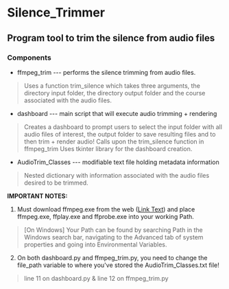 # Silence_Trimmer
## Program tool to trim the silence from audio files
### Components

- ffmpeg_trim --- performs the silence trimming from audio files.
> Uses a function trim_silence which takes three arguments, the directory input folder, the directory output folder and the course associated with the audio files.

- dashboard --- main script that will execute audio trimming + rendering
> Creates a dashboard to prompt users to select the input folder with all audio files of interest, the output folder to save resulting files and to then trim + render audio!
> Calls upon the trim_silence function in ffmpeg_trim
> Uses tkinter library for the dashboard creation.

- AudioTrim_Classes --- modifiable text file holding metadata information
> Nested dictionary with information associated with the audio files desired to be trimmed.


**IMPORTANT NOTES:**
1. Must download ffmpeg.exe from the web ([Link Text](https://ffmpeg.org/download.html)) and 
   place ffmpeg.exe, ffplay.exe and ffprobe.exe into your working Path.
> [On Windows] Your Path can be found by searching Path in the Windows search bar, navigating to the Advanced tab of system properties and going into Environmental Variables.
2. On both dashboard.py and ffmpeg_trim.py, you need to change the file_path variable to where you've stored the AudioTrim_Classes.txt file! 
> line 11 on dashboard.py & line 12 on ffmpeg_trim.py
